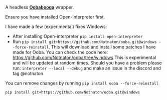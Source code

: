 A headless [**Oobabooga**](https://github.com/oobabooga/text-generation-webui) wrapper.


Ensure you have installed Open-interpreter first.
<br>

I have made a few (experimental) fixes Windows:
- After installing Open-interpreter `pip install open-interpreter`
- Run `pip install git+https://github.com/Notnaton/ooba.git@windows --force-reinstall`. 
This will download and install some patches I have made for Ooba. 
You can check the code here: https://github.com/Notnaton/ooba/tree/windows
This is experimental and will be updated at random times. 
Should you have a problem please run: `interpreter --local --debug` and make an issue in the discord and tag @notnaton 

You can remove changes by running `pip install ooba --force-reinstall`

```shell
pip install git+https://github.com/Notnaton/ooba.git@windows
```